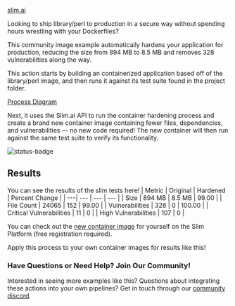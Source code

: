 
[slim.ai](imgs/slim.ai.png)

Looking to ship library/perl to production in a secure way without spending hours wrestling with your Dockerfiles? 

This community image example automatically hardens your application for production, reducing the size from 894 MB to 8.5 MB and removes 328 vulnerabilities along the way. 

This action starts by building an containerized application based off of the library/perl image, and then runs it against its test suite found in the project folder.

[Process Diagram](process.png)

Next, it uses the Slim.ai API to run the container hardening process and create a brand new container image containing fewer files, dependencies, and vulnerabilities — no new code required! The new container will then run against the same test suite to verify its functionality.

![status-badge](https://img.shields.io/badge/Build-Passing-green.svg)

## Results

You can see the results of the slim tests here!
| Metric | Original | Hardened | Percent Change | 
| ---| --- | --- | --- | 
| Size | 894 MB | 8.5 MB | 99.00 | 
| File Count | 24065 | 152 | 99.00 | 
| Vulnerabilities | 328 | 0 | 100.00 | 
| Critical Vulnerabilities | 11 | 0 | 
| High Vulnerabilities | 107 | 0 | 


You can check out the [new container image](https://portal.slim.dev/home/xray/dockerhub:%2F%2Fdockerhub.public%2Ffocaloiddev%2Fperl:latest.slimxx#explorer) for yourself on the Slim Platform (free registration required). 

Apply this process to your own container images for results like this!

### Have Questions or Need Help? Join Our  Community!

Interested in seeing more examples like this? Questions about integrating these actions into your own pipelines? Get in touch through our [community discord](https://discord.com/invite/uBttmfyYNB).
